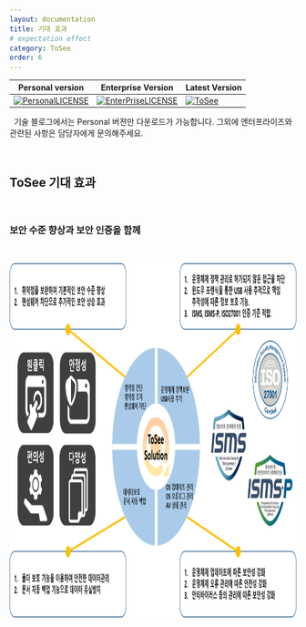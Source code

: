 ```yaml
---
layout: documentation
title: 기대 효과
# expectation effect
category: ToSee
order: 6
---
```

Personal version | Enterprise Version | Latest Version 
-------| ------- | -------
[![PersonalLICENSE](https://img.shields.io/badge/Personal_Version_license-freeware-lightgrey.svg)](https://www.isecurekr.com) | [![EnterPriseLICENSE](https://img.shields.io/badge/Enterprise_Version_license-Limited_time_license-blue.svg)](http://tosee.isecurekr.com/) | [![ToSee](https://img.shields.io/badge/ToSee-v2.0.0-orange)](http://tosee.isecurekr.com/)  


&nbsp;
기술 블로그에서는 Personal 버젼만 다운로드가 가능합니다. 그외에 엔터프라이즈와 관련된 사항은 담당자에게 문의해주세요.

&nbsp;
&nbsp;
## ToSee 기대 효과


&nbsp;
&nbsp;
### 보안 수준 향상과 보안 인증을 함께
&nbsp;

<img src="../../img/page9.png" width="1136px" height="622px"/>
